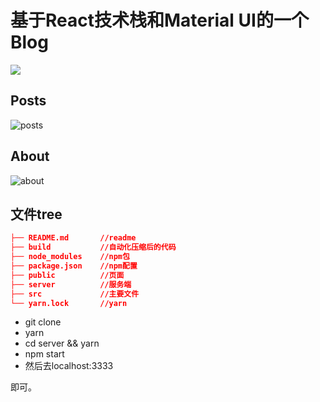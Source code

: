 # 基于React技术栈和Material UI的一个Blog

![](http://ozar6ogjb.bkt.clouddn.com/projectblog.png)

## Posts

![posts](http://ozar6ogjb.bkt.clouddn.com/poats.png)

## About

![about](http://ozar6ogjb.bkt.clouddn.com/about.png)

## 文件tree

``` json
├── README.md       //readme
├── build           //自动化压缩后的代码
├── node_modules    //npm包
├── package.json    //npm配置
├── public          //页面
├── server          //服务端
├── src             //主要文件
└── yarn.lock       //yarn
```

- git clone
- yarn
- cd server && yarn
- npm start
- 然后去localhost:3333

即可。
